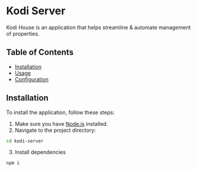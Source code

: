 # Kodi Server

Kodi House is an application that helps streamline & automate management of properties.

## Table of Contents
- [Installation](#installation)
- [Usage](#usage)
- [Configuration](#configuration)

## Installation

To install the application, follow these steps:

1. Make sure you have [Node.js](https://nodejs.org/en/download/current) installed.
2. Navigate to the project directory:
  ```bash
  cd kodi-server
  ```
3. Install dependencies
```bash
npm i
```


